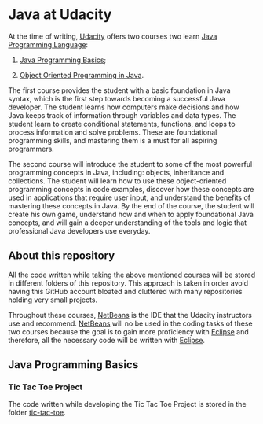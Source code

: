 # Java at Udacity

At the time of writing, [Udacity](https://udacity.com) offers two courses two learn [Java Programming Language](https://docs.oracle.com/en/java):

1. [Java Programming Basics](https://udacity.com/course/java-programming-basics--ud282);

2. [Object Oriented Programming in Java](https://udacity.com/course/object-oriented-programming-in-java--ud283).

The first course provides the student with a basic foundation in Java syntax, which is the first step towards becoming a successful Java developer. The student learns how computers make decisions and how Java keeps track of information through variables and data types. The student learn to create conditional statements, functions, and loops to process information and solve problems. These are foundational programming skills, and mastering them is a must for all aspiring programmers.

The second course will introduce the student to some of the most powerful programming concepts in Java, including: objects, inheritance and collections. The student will learn how to use these object-oriented programming concepts in code examples, discover how these concepts are used in applications that require user input, and understand the benefits of mastering these concepts in Java. By the end of the course, the student will create his own game, understand how and when to apply foundational Java concepts, and will gain a deeper understanding of the tools and logic that professional Java developers use everyday.

## About this repository

All the code written while taking the above mentioned courses will be stored in different folders of this repository. This approach is taken in order avoid having this GitHub account bloated and cluttered with many repositories holding very small projects.

Throughout these courses, [NetBeans](https://netbeans.org) is the IDE that the Udacity instructors use and recommend. [NetBeans](https://netbeans.org) will no be used in the coding tasks of these two courses because the goal is to gain more proficiency with [Eclipse](https://www.eclipse.org) and therefore, all the necessary code will be written with [Eclipse](https://www.eclipse.org).

## Java Programming Basics

### Tic Tac Toe Project

The code written while developing the Tic Tac Toe Project is stored in the folder [tic-tac-toe](./tic-tac-toe).

